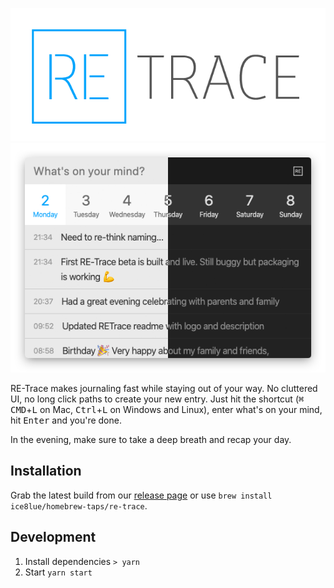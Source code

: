 <p align="center">
  <img src="assets/logo.png" /><br />
  <img src="assets/screenshot.png" />
</p>

RE-Trace makes journaling fast while staying out of your way. No cluttered UI, no long click paths to create your new entry. Just hit the shortcut (<kbd>⌘ CMD</kbd>+<kbd>L</kbd> on Mac, <kbd>Ctrl</kbd>+<kbd>L</kbd> on Windows and Linux), enter what's on your mind, hit <kbd>Enter</kbd> and you're done.

In the evening, make sure to take a deep breath and recap your day.

## Installation

Grab the latest build from our [release page](https://github.com/Staffbase/retrace/releases) or use `brew install ice8lue/homebrew-taps/re-trace`.

## Development

1. Install dependencies `> yarn`
2. Start `yarn start`
